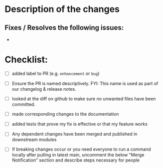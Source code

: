 # Description of the changes <!-- required! -->

<!-- Briefly describe the changes you have made. This helps the reviewer understand the changes. -->


## Fixes / Resolves the following issues:
<!-- add the issues here. -->
- 


# Checklist:

<!-- Please remove any items from this checklist that are not applicable to this PR. -->

- [ ] added label to PR (e.g. `enhancement` or `bug`)
- [ ] Ensure the PR is named descriptively. FYI: This name is used as part of our changelog & release notes.
- [ ] looked at the diff on github to make sure no unwanted files have been committed. 
- [ ] made corresponding changes to the documentation
- [ ] added tests that prove my fix is effective or that my feature works
- [ ] Any dependent changes have been merged and published in downstream modules
- [ ] If breaking changes occur or you need everyone to run a command locally after
    pulling in latest main, uncomment the below "Merge Notification" section and
    describe steps necessary for people


<!-- uncomment the below section if you want a notice to be sent to our slack community upon
a successful merge of the PR -->

<!--
## Merge Notification

-->
